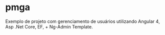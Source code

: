 # pmga
Exemplo de projeto com gerenciamento de usuários utilizando Angular 4, Asp .Net Core, EF, + Ng-Admin Template.
